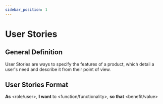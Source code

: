 ```yaml
---
sidebar_position: 1
---
```


# User Stories

## General Definition
User Stories are ways to specify the features of a product, which detail a user's need and describe it from their point of view.

## User Stories Format
**As** <role/user>, **I want** to <function/functionality>, **so that** <benefit/value>